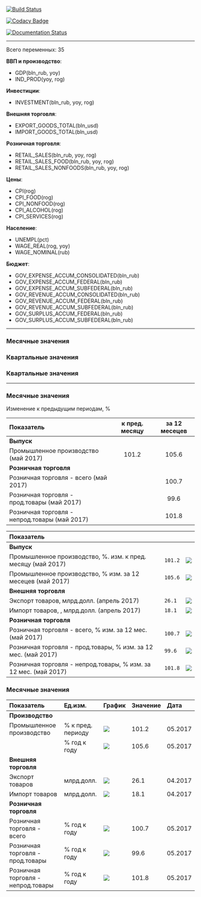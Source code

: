 [![Build Status](https://travis-ci.org/epogrebnyak/mini-kep.svg?branch=master)](https://travis-ci.org/epogrebnyak/mini-kep) 

[![Codacy Badge](https://api.codacy.com/project/badge/Grade/8a467743314641b4a22b66b327834367)](https://www.codacy.com/app/epogrebnyak/mini-kep?utm_source=github.com&amp;utm_medium=referral&amp;utm_content=epogrebnyak/mini-kep&amp;utm_campaign=Badge_Grade)



[![Documentation Status](https://readthedocs.org/projects/mini-kep-parcer-for-rosstat-kep-publication/badge/?version=latest)](http://mini-kep-parcer-for-rosstat-kep-publication.readthedocs.io/en/latest/?badge=latest) 

--------------

Всего переменных: 35

**ВВП и производство**:
- GDP(bln_rub, yoy)
- IND_PROD(yoy, rog)

**Инвестиции**:
- INVESTMENT(bln_rub, yoy, rog)

**Внешняя торговля**:
- EXPORT_GOODS_TOTAL(bln_usd)
- IMPORT_GOODS_TOTAL(bln_usd)

**Розничная торговля**:
- RETAIL_SALES(bln_rub, yoy, rog)
- RETAIL_SALES_FOOD(bln_rub, yoy, rog)
- RETAIL_SALES_NONFOODS(bln_rub, yoy, rog)

**Цены**:
- CPI(rog)
- CPI_FOOD(rog)
- CPI_NONFOOD(rog)
- CPI_ALCOHOL(rog)
- CPI_SERVICES(rog)

**Население**:
- UNEMPL(pct)
- WAGE_REAL(rog, yoy)
- WAGE_NOMINAL(rub)

**Бюджет**:
- GOV_EXPENSE_ACCUM_CONSOLIDATED(bln_rub)
- GOV_EXPENSE_ACCUM_FEDERAL(bln_rub)
- GOV_EXPENSE_ACCUM_SUBFEDERAL(bln_rub)
- GOV_REVENUE_ACCUM_CONSOLIDATED(bln_rub)
- GOV_REVENUE_ACCUM_FEDERAL(bln_rub)
- GOV_REVENUE_ACCUM_SUBFEDERAL(bln_rub)
- GOV_SURPLUS_ACCUM_FEDERAL(bln_rub)
- GOV_SURPLUS_ACCUM_SUBFEDERAL(bln_rub)

---------------

### Месячные значения
### Квартальные значения
### Квартальные значения

-----------------------

### Месячные значения
Изменение к предыдущим периодам, %

| Показатель | к пред. месяцу |  за 12 месецев |
|:-------------------|:----:|:----:|
| **Выпуск** |   |  |
| Промышленное производство (май 2017) | 101.2 | 105.6 
| **Розничная торговля** |    |   
| Розничная торговля - всего (май 2017)  |   | 100.7  | 
| Розничная торговля - прод.товары (май 2017)   |   | 99.6   | 
| Розничная торговля - непрод.товары (май 2017)   |   |  101.8  | 




| Показатель |  |  |
|:-------------------|----|----|
| **Выпуск** |  |  |
| Промышленное производство, %. изм. к пред. месяцу (май 2017) | ```101.2``` | ![](https://github.com/epogrebnyak/mini-kep/raw/master/output/png/IND_PROD_rog_spark.png) 
| Промышленное производство, % изм. за 12 месецев (май 2017) | ```105.6``` | ![](https://github.com/epogrebnyak/mini-kep/raw/master/output/png/IND_PROD_yoy_spark.png)
| **Внешняя торговля** |    |   
| Экспорт товаров, млрд.долл.  (апрель 2017)  | ```26.1``` | ![](https://github.com/epogrebnyak/mini-kep/raw/master/output/png/EXPORT_GOODS_TOTAL_bln_usd_spark.png)
| Импорт товаров, , млрд.долл.  (апрель 2017) | ```18.1```      | ![](https://github.com/epogrebnyak/mini-kep/raw/master/output/png/IMPORT_GOODS_TOTAL_bln_usd_spark.png) 
| **Розничная торговля** |    |   
| Розничная торговля - всего, % изм. за 12 мес. (май 2017)  | ```100.7```  | ![](https://github.com/epogrebnyak/mini-kep/raw/master/output/png/RETAIL_SALES_yoy_spark.png)   
| Розничная торговля - прод.товары, % изм. за 12 мес. (май 2017)    | ```99.6```   | ![](https://github.com/epogrebnyak/mini-kep/raw/master/output/png/RETAIL_SALES_FOOD_yoy_spark.png)      
| Розничная торговля - непрод.товары, % изм. за 12 мес. (май 2017)  | ```101.8```     | ![](https://github.com/epogrebnyak/mini-kep/raw/master/output/png/RETAIL_SALES_NONFOODS_yoy_spark.png) 



### Месячные значения

| Показатель                         | Ед.изм.           | График                                                                                                  | Значение | Дата    |
|:-----------------------------------|:------------------|:--------------------------------------------------------------------------------------------------------|:---------|:--------|
| **Производство**                   |                   |                                                                                                         |          |         |
| Промышленное производство          | % к пред. периоду | ![](https://github.com/epogrebnyak/mini-kep/raw/master/output/png/IND_PROD_rog_spark.png)               | 101.2    | 05.2017 |
|                                    | % год к году      | ![](https://github.com/epogrebnyak/mini-kep/raw/master/output/png/IND_PROD_yoy_spark.png)               | 105.6    | 05.2017 |
| **Внешняя торговля**               |                   |                                                                                                         |          |         |
| Экспорт товаров                    | млрд.долл.        | ![](https://github.com/epogrebnyak/mini-kep/raw/master/output/png/EXPORT_GOODS_TOTAL_bln_usd_spark.png) | 26.1     | 04.2017 |
| Импорт товаров                     | млрд.долл.        | ![](https://github.com/epogrebnyak/mini-kep/raw/master/output/png/IMPORT_GOODS_TOTAL_bln_usd_spark.png) | 18.1     | 04.2017 |
| **Розничная торговля**             |                   |                                                                                                         |          |         |
| Розничная торговля - всего         | % год к году      | ![](https://github.com/epogrebnyak/mini-kep/raw/master/output/png/RETAIL_SALES_yoy_spark.png)           | 100.7    | 05.2017 |
| Розничная торговля - прод.товары   | % год к году      | ![](https://github.com/epogrebnyak/mini-kep/raw/master/output/png/RETAIL_SALES_FOOD_yoy_spark.png)      | 99.6     | 05.2017 |
| Розничная торговля - непрод.товары | % год к году      | ![](https://github.com/epogrebnyak/mini-kep/raw/master/output/png/RETAIL_SALES_NONFOODS_yoy_spark.png)  | 101.8    | 05.2017 |
